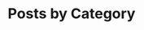 ---
title: "Posts by Category"
layout: categories
permalink: /categories/
author_profile: true
entries_layout: grid
---